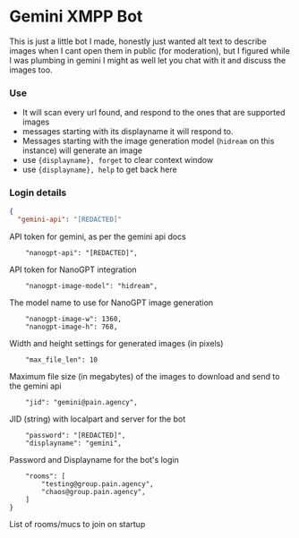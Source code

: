 # Gemini XMPP Bot

This is just a little bot I made, honestly just wanted alt text to describe images when I cant open them in public
(for moderation), but I figured while I was plumbing in gemini I might as well let you chat with it and discuss the
images too.

### Use

- It will scan every url found, and respond to the ones that are supported images
- messages starting with its displayname it will respond to.
- Messages starting with the image generation model (`hidream` on this instance) will generate an image
- use `{displayname}, forget` to clear context window
- use `{displayname}, help` to get back here

### Login details

```json
{
  "gemini-api": "[REDACTED]"
```

API token for gemini, as per the gemini api docs

```
    "nanogpt-api": "[REDACTED]",
```

API token for NanoGPT integration

```
    "nanogpt-image-model": "hidream",
```

The model name to use for NanoGPT image generation

```
    "nanogpt-image-w": 1360,
    "nanogpt-image-h": 768,
```

Width and height settings for generated images (in pixels)

```
    "max_file_len": 10
```

Maximum file size (in megabytes) of the images to download and send to the gemini api

```
    "jid": "gemini@pain.agency",
```

JID (string) with localpart and server for the bot

```
    "password": "[REDACTED]",
    "displayname": "gemini",
```

Password and Displayname for the bot's login

```
    "rooms": [
        "testing@group.pain.agency",
        "chaos@group.pain.agency",
    ]
}
```

List of rooms/mucs to join on startup